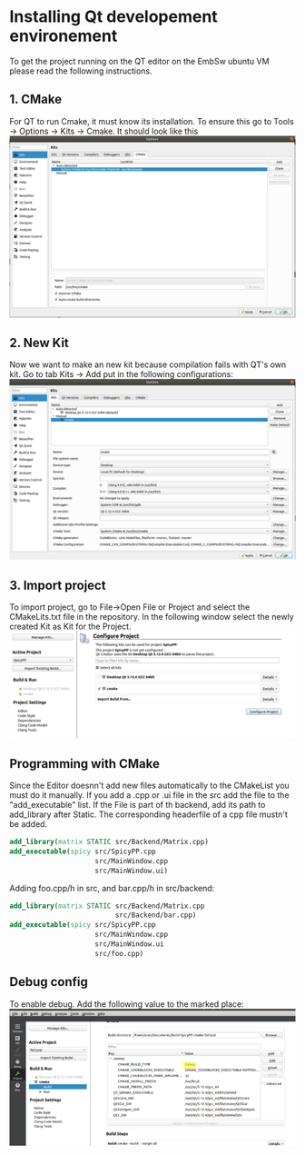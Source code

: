 # Installing Qt developement environement
To get the project running on the QT editor on the EmbSw ubuntu VM please read the following instructions.
## 1. CMake 
  For QT to run Cmake, it must know its installation. To ensure this go to Tools -> Options -> Kits -> Cmake. It should look like this
  ![CMake tab](./cmake.PNG)
  
## 2. New Kit
  Now we want to make an new kit because compilation fails with QT's own kit. Go to tab Kits -> Add put in the following configurations:
  ![Create Kit](./kits.PNG)

## 3. Import project
  To import project, go to File->Open File or Project and select the CMakeLits.txt file in the repository. In the following window select the newly created Kit as Kit for the       Project.
  ![Select kit](./import.PNG)
  
## Programming with CMake
Since the Editor doesnn't add new files automatically to the CMakeList you must do it manually. If you add a .cpp or .ui file in the src add the file to the "add_executable" list. If the File is part of th backend, add its path to add_library after Static. The corresponding headerfile of a cpp file mustn't be added.
```Cmake
add_library(matrix STATIC src/Backend/Matrix.cpp)
add_executable(spicy src/SpicyPP.cpp
                     src/MainWindow.cpp
                     src/MainWindow.ui)
```
Adding foo.cpp/h in src, and bar.cpp/h in src/backend:
```Cmake
add_library(matrix STATIC src/Backend/Matrix.cpp
                          src/Backend/bar.cpp)
add_executable(spicy src/SpicyPP.cpp
                     src/MainWindow.cpp
                     src/MainWindow.ui
                     src/foo.cpp)
```

## Debug config
To enable debug. Add the following value to the marked place:
  ![DebugConfig](./Debug_config.png)
